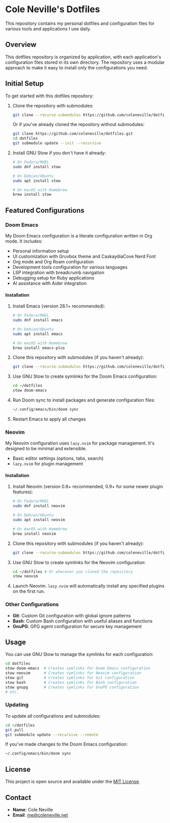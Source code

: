 # Cole Neville's Dotfiles

This repository contains my personal dotfiles and configuration files for various tools and applications I use daily.

## Overview

This dotfiles repository is organized by application, with each application's configuration files stored in its own directory. The repository uses a modular approach to make it easy to install only the configurations you need.

## Initial Setup

To get started with this dotfiles repository:

1. Clone the repository with submodules:
   ```bash
   git clone --recurse-submodules https://github.com/coleneville/dotfiles.git
   ```

   Or if you've already cloned the repository without submodules:
   ```bash
   git clone https://github.com/coleneville/dotfiles.git
   cd dotfiles
   git submodule update --init --recursive
   ```

2. Install GNU Stow if you don't have it already:
   ```bash
   # On Fedora/RHEL
   sudo dnf install stow
   
   # On Debian/Ubuntu
   sudo apt install stow
   
   # On macOS with Homebrew
   brew install stow
   ```

## Featured Configurations

### Doom Emacs

My Doom Emacs configuration is a literate configuration written in Org mode. It includes:

- Personal information setup
- UI customization with Gruvbox theme and CaskaydiaCove Nerd Font
- Org mode and Org Roam configuration
- Development tools configuration for various languages
- LSP integration with breadcrumb navigation
- Debugging setup for Ruby applications
- AI assistance with Aider integration

#### Installation

1. Install Emacs (version 28.1+ recommended):
   ```bash
   # On Fedora/RHEL
   sudo dnf install emacs
   
   # On Debian/Ubuntu
   sudo apt install emacs
   
   # On macOS with Homebrew
   brew install emacs-plus
   ```

2. Clone this repository with submodules (if you haven't already):
   ```bash
   git clone --recurse-submodules https://github.com/coleneville/dotfiles.git
   ```

3. Use GNU Stow to create symlinks for the Doom Emacs configuration:
   ```bash
   cd ~/dotfiles
   stow doom-emacs
   ```

4. Run Doom sync to install packages and generate configuration files:
   ```bash
   ~/.config/emacs/bin/doom sync
   ```

5. Restart Emacs to apply all changes

### Neovim

My Neovim configuration uses `lazy.nvim` for package management. It's designed to be minimal and extensible.

- Basic editor settings (options, tabs, search)
- `lazy.nvim` for plugin management

#### Installation

1. Install Neovim (version 0.8+ recommended, 0.9+ for some newer plugin features):
   ```bash
   # On Fedora/RHEL
   sudo dnf install neovim

   # On Debian/Ubuntu
   sudo apt install neovim

   # On macOS with Homebrew
   brew install neovim
   ```

2. Clone this repository with submodules (if you haven't already):
   ```bash
   git clone --recurse-submodules https://github.com/coleneville/dotfiles.git
   ```

3. Use GNU Stow to create symlinks for the Neovim configuration:
   ```bash
   cd ~/dotfiles # Or wherever you cloned the repository
   stow neovim
   ```

4. Launch Neovim. `lazy.nvim` will automatically install any specified plugins on the first run.

### Other Configurations

- **Git**: Custom Git configuration with global ignore patterns
- **Bash**: Custom Bash configuration with useful aliases and functions
- **GnuPG**: GPG agent configuration for secure key management

## Usage

You can use GNU Stow to manage the symlinks for each configuration:

```bash
cd dotfiles
stow doom-emacs  # Creates symlinks for Doom Emacs configuration
stow neovim      # Creates symlinks for Neovim configuration
stow git         # Creates symlinks for Git configuration
stow bash        # Creates symlinks for Bash configuration
stow gnupg       # Creates symlinks for GnuPG configuration
# etc.
```

### Updating

To update all configurations and submodules:

```bash
cd ~/dotfiles
git pull
git submodule update --recursive --remote
```

If you've made changes to the Doom Emacs configuration:

```bash
~/.config/emacs/bin/doom sync
```

## License

This project is open source and available under the [MIT License](LICENSE).

## Contact

- **Name**: Cole Neville
- **Email**: me@coleneville.net
